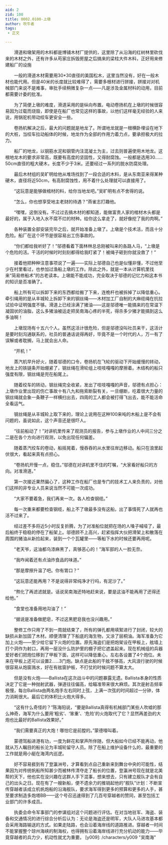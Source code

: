 ```yaml
---
aid: 2
zid: 100
title: 0002.0100-上墩
author: 吹牛者
tags: 
 - 正文

---
```




　　滑道和墩架用的木料都是博铺木材厂提供的，这里除了从沿海的红树林里砍伐来的木材之外，还有许多从苟家庄拆毁房屋之后搞来的梁柱大件木料，正好用来修建船厂的设施

　　一般的滑道木材需要用30*30直径的美国松木，这里当然没有，好在一般木材也能代用。但是40米的长度就比较难得了，需要多根材进行拼接，拼接对对机械部门来说不是难事，审批手续稍微复杂一点——凡是涉及金属材料的动用，目前都需要计委的批准。

　　为了简便上墩的难度，滑道采用的是纵向布置。电动卷扬机在上墩的时候很容易因为过载而烧毁，即使是在船厂也常见这样的事故，以他们这样毫无经验的人来说，用锅驼机带动绞车更安全一些。

　　卷扬机解决之后，最大的问题就是地龙了。所谓地龙就是一根横卧埋设在地下的大桩，当绞车拉动船体的时候，地龙作为全部的作用力着力点，要承担极大的拉力。

　　船厂的地龙，以钢筋水泥和钢管内注混凝土为主，过去则普遍使用木地龙。这根地龙木的要求非常高，既要有高度的坚固性，又得耐腐蚀。一般都是选用30……50cm直径的粗大硬木，长度不少于3米。还要经过一系列的脱水防腐处理。

　　最后木材组的吴旷明给他从堆场找到了一段合适的木料，是从东南亚来得某种硬木，直径将近50cm，有高耐腐蚀性，用不着什么处理就可以直接用了。

　　“这玩意是能够做棺材的料，给你当地龙吧。”吴旷明有点不舍得的说。

　　“怎么，你也想享受地主老财的待遇？”燕雀志打趣他。

　　“嘿嘿，这倒没有。不过过去搞木材的都知道，能做富贵人家的棺材木头都是最好的，属于入地入水不腐不烂的材种。给你这么拿走了，就好像挖了我的肉啊。”

　　各种装置全部安装完毕之后，就开始准备上墩了。上墩是个技术活，而且十分危险。船厂在这个环节是很容易出工伤事故的。

　　“你们都给我听好了！”邬德看着下面林林总总刚被叫来的各路人马，“上墩是个危险的活。干活的时候时时刻刻都得给我盯紧了！被绳子砸到你就没救了！”

　　接着他把种种注意事项说了一遍——实际上邬德自己也是似懂非懂，不过他至少在村里看过，也参加过渔船上墩的工作。除此之外，就是一本从计算机里找来“简易修船术”的古老读本。上墩能不能成功，完全取决于邬德的记忆力和这本书的知识是否准确了。

　　船上所有可以拆卸下来的东西都给搬了下来，连桅杆也被拆掉了以降低重心。牵引绳用的是从丰城轮上拆卸下来的钢丝绳——木材加工厂自制的大麻缆绳在抗拉试验中证明强度不够。滑道上已经涂满了猪油——这是邬德唯一能搞来的在常温下凝固状的油脂，这么多猪油被运走把吴南海心疼的半死，得杀多少猪才能搞到这么多油啊！

　　上墩现场有十五六个人。虽然这活计很危险，但是邬德没叫社员来干，这活计是要时刻沟通联系的，社员的普通话说得再好，毕竟不是一个时代的人，万一有了误解或者耽搁，马上就会出人命。

　　“开机！”

　　蒸汽机早升好火，随着邬德的口令，卷扬机在飞轮的驱动下开始缓慢的转动，地龙上的铁链条开始绷紧了，钢丝绳在滑轮组上吱吱嘎嘎的摩擦着。木结构的船只强度有限，钢丝绳是兜在船尾上。

　　随着绞车的转动，钢丝绳完全收紧，发出了吱吱嘎嘎的声音，邬德有点担心：上墩作业里出现的伤亡事故十有八九和拖索断裂有关，一旦绷断，吃着很大力量的钢丝绳就会象一条鞭子一样横扫出去，四周的工人都会被打得飞出去，能不能活命全看运气。

　　钢丝绳是从丰城轮上取下来的，理论上说用在这种100来吨的木船上是不会有问题的，虽说如此，这个声音还是很吓人。

　　“往前船动了！”对讲机里传来了观测员的报告，参与上墩作业的人中间三分之二是在各个方向进行观测，以免出现任何偏差。

　　随着蒸汽绞车的卷动，船摇晃着，慢吞吞的从水里往岸边移动。船只在浪里起伏很大，看起来真有点担心。

　　“卷扬机开慢一点，稳住。”邬德在对讲机里不住的叮嘱，“大家看好船只的方向。对准滑道。”

　　第一次接近果然偏心了，这种工作在船厂也是专门的技术工人来负责的，对他们这样的非专业人员来说当然不可能一次成功。

　　“大家不要着急，我们再来一次。各人检查钢缆。”

　　每一次重来都要检查钢缆，船上不了墩最多没有这船，出了事情死了人就再也活不过来了。

　　经过差不多将近5小时反复折腾，为了对准船位就把在场的人嗓子喊哑了，最后船终于稳稳的停在了船架上。邬德顾不上高兴，赶紧指挥大伙把滑架上和散落在周围的猪油从新捡起来，装到一个个瓦罐里——等船下水的时候还要再用呢。

　　“老天爷，这油都乌漆麻黑了，真够恶心的！”海军部的人一脸无奈。

　　“我咋闻着还有点油炸食品的味道。”

　　“那是摩擦升温了吧。你有胃口？”

　　“这玩意还能再用？不是说得非常纯净才行吗，有泥沙了。”

　　“熬化了再滤滤就是。话说吴南海还特地赶来说，要是这油不能再用了还得还给他。”

　　“食堂也准备用地沟油了！”

　　“据说是准备做肥皂，不过这黑肥皂我也没兴趣用。”

　　整修工作只用了不到一周就结束了，所有的弹孔都用填絮进行了封闭，较大的缺损从新加固了木材。顺便清理了下船底的海生物，又涂了层桐油。海军准备为它加上火炮——至少给它留下火炮的位置。原先海盗们是把炮架设在甲板上，舷墙上打个洞作为射口，再用一层没什么防护里的棚子把它遮盖起来。现在机械组的兵器爱好者们把炮位移到了甲板下面，这样可以降低重心。左右各设置了4个炮位。未来在甲板上还可以设置2……3门炮。缺点是此船的干舷不够高，大风浪行驶的时候很容易从炮窗溅水，好在有舷窗护板，不打仗的时候问题不算太大。

　　但是没有火炮——Ballista在这次战斗中的问题暴露无遗。Ballista本身的性质决定了它是一种抛射武器，弹道往往偏高，给瞄准带来很大麻烦。其次是射击频率极慢，每台Ballista由两名炮手左右同时上弦，上满一次弦的时间超过一分钟，体力消耗很大。最后它的体积比火炮大得多。

　　“这有什么奇怪的？”陈海阳说，“要是Ballista真得有机械部门某些人吹嘘的那么神奇，海军为什么要用‘粗劣’、‘笨重’、‘危险’的火炮取代了它？显然再差劲的大炮也比最好的Ballista效果好。”

　　“我们需要真正的大炮！哪怕它是前膛的。”蒙德嚎叫着。

　　蒙德驾船进港有功，一度为鲜花和掌声所伴随，但大船如今已经不能再动，他就从万人瞩目的船长沦为丰城轮留守人员。除了在船上维护设备什么的，最重要的工作就是用小艇在海湾内巡逻。

　　好不容易捱到有了登瀛洲号，才算看到点自己重新来到舞台中央的可能性，结果因为对传统帆船所知甚少而被林传清夺走了船长的位置，登瀛洲号现在就是北美帮的天下，他也实在没兴趣在这群人手下混事，想来想去，只有建立舰队才会有自己的出头之日。现在有了一艘新船，便不遗余力的推销起他的“舰队”计划：不断宣传穿越者该成立机帆炮船的沿海舰队，要求海军得到更多的预算和更多的人手，甚至要求制造多炮塔BB——这个号召迅速得到了几百号穿越者的赞同，甚至包括工业部门的许多成员。

　　执委会命令军事部门的参谋组对这个问题进行评估。在对当地驻军、海盗、装备和交通情况的进行综合分析后认为：无论是海盗还是明军，大队人马进攻基本都会采用海路输送的方式。如果走陆路，也会沿着海岸线的道路推进。穿越者一时间不能掌握整个琼州海峡的制海权，也得拥有沿着海岸线进行充分机动的能力——毕竟穿越者的兵力少，机动性就尤为重要。
[y009]: /characters/y009 "吴南海"


